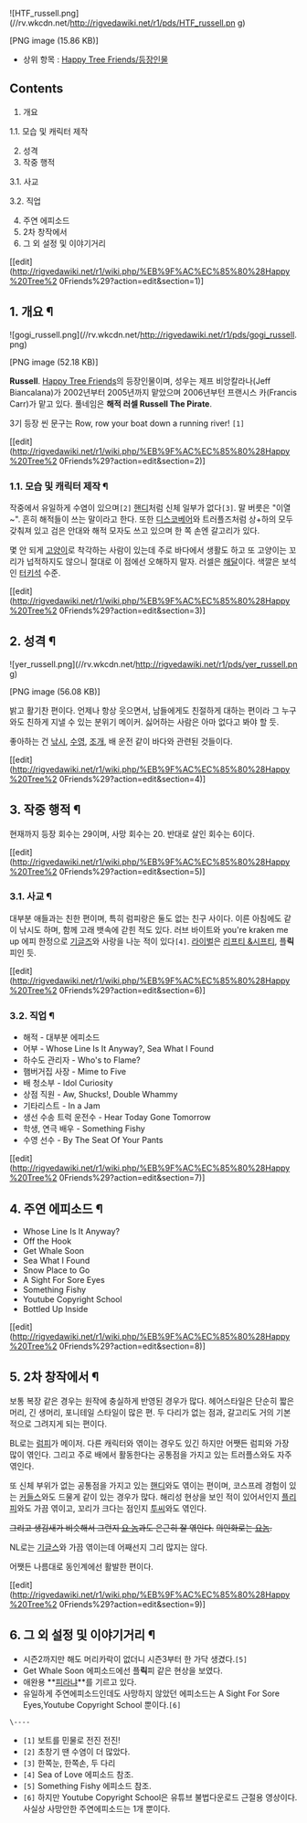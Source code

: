 ![HTF_russell.png](//rv.wkcdn.net/http://rigvedawiki.net/r1/pds/HTF_russell.pn
g)

[PNG image (15.86 KB)]

  * 상위 항목 : [Happy Tree Friends/등장인물](Happy%20Tree%20Friends/%EB%93%B1%EC%9E%A5%EC%9D%B8%EB%AC%BC.md)

## Contents

    

1. 개요 
    

1.1. 모습 및 캐릭터 제작

2. 성격 
3. 작중 행적 
    

3.1. 사교

3.2. 직업

4. 주연 에피소드 
5. 2차 창작에서 
6. 그 외 설정 및 이야기거리 

[[edit](http://rigvedawiki.net/r1/wiki.php/%EB%9F%AC%EC%85%80%28Happy%20Tree%2
0Friends%29?action=edit&section=1)]

## 1. 개요 ¶

![gogi_russell.png](//rv.wkcdn.net/http://rigvedawiki.net/r1/pds/gogi_russell.
png)

[PNG image (52.18 KB)]

  
**Russell**. [Happy Tree Friends](Happy%20Tree%20Friends.md)의 등장인물이며, 성우는 제프 비앙칼라나(Jeff Biancalana)가 2002년부터 2005년까지 맡았으며 2006년부턴 프랜시스 카(Francis Carr)가 맡고 있다. 풀네임은 **해적 러셀 Russell The Pirate**.

  

3기 등장 씬 문구는 Row, row your boat down a running river! `[1]`

  

[[edit](http://rigvedawiki.net/r1/wiki.php/%EB%9F%AC%EC%85%80%28Happy%20Tree%2
0Friends%29?action=edit&section=2)]

### 1.1. 모습 및 캐릭터 제작 ¶

작중에서 유일하게 수염이 있으며`[2]` [핸디](%ED%95%B8%EB%94%94.md)처럼 신체 일부가 없다`[3]`. 말 버릇은
"이열~". 흔히 해적들이 쓰는 말이라고 한다. 또한 [디스코베어](%EB%94%94%EC%8A%A4%EC%BD%94%20%EB%B2%A0%EC%96%B4.md)와 트러플즈처럼 상+하의 모두
갖춰져 있고 검은 안대와 해적 모자도 쓰고 있으며 한 쪽 손엔 갈고리가 있다.

  

몇 안 되게 [고양이](%EA%B3%A0%EC%96%91%EC%9D%B4.md)로 착각하는 사람이 있는데 주로 바다에서 생활도 하고 또
고양이는 꼬리가 넙적하지도 않으니 절대로 이 점에선 오해하지 말자. 러셀은 [해달](%ED%95%B4%EB%8B%AC.md)이다.
색깔은 보석인 [터키석](%ED%84%B0%ED%82%A4%EC%84%9D.md) 수준.

  

[[edit](http://rigvedawiki.net/r1/wiki.php/%EB%9F%AC%EC%85%80%28Happy%20Tree%2
0Friends%29?action=edit&section=3)]

## 2. 성격 ¶

![yer_russell.png](//rv.wkcdn.net/http://rigvedawiki.net/r1/pds/yer_russell.pn
g)

[PNG image (56.08 KB)]

  
밝고 활기찬 편이다. 언제나 항상 웃으면서, 남들에게도 친절하게 대하는 편이라 그 누구와도 친하게 지낼 수 있는 분위기 메이커. 싫어하는
사람은 아마 없다고 봐야 할 듯.

  

좋아하는 건 [낚시](%EB%82%9A%EC%8B%9C.md), [수영](%EC%88%98%EC%98%81.md),
[조개](%EC%A1%B0%EA%B0%9C.md), 배 운전 같이 바다와 관련된 것들이다.

  

[[edit](http://rigvedawiki.net/r1/wiki.php/%EB%9F%AC%EC%85%80%28Happy%20Tree%2
0Friends%29?action=edit&section=4)]

## 3. 작중 행적 ¶

현재까지 등장 회수는 29이며, 사망 회수는 20. 반대로 살인 회수는 6이다.

  

[[edit](http://rigvedawiki.net/r1/wiki.php/%EB%9F%AC%EC%85%80%28Happy%20Tree%2
0Friends%29?action=edit&section=5)]

### 3.1. 사교 ¶

대부분 애들과는 친한 편이며, 특히 럼피랑은 둘도 없는 친구 사이다. 이른 아침에도 같이 낚시도 하며, 함께 고래 뱃속에 갇힌 적도 있다.
러브 바이트와 you're kraken me up 에피 한정으로 [기글즈](%EA%B8%B0%EA%B8%80%EC%A6%88.md)와
사랑을 나눈 적이 있다`[4]`. [라이벌](%EB%9D%BC%EC%9D%B4%EB%B2%8C.md)은 [리프티 &시프티](%EB%A6%AC%ED%94%84%ED%8B%B0%20%26%20%EC%8B%9C%ED%94%84%ED%8B%B0.md),
플**릭**피인 듯.

  

[[edit](http://rigvedawiki.net/r1/wiki.php/%EB%9F%AC%EC%85%80%28Happy%20Tree%2
0Friends%29?action=edit&section=6)]

### 3.2. 직업 ¶

  * 해적 - 대부분 에피소드
  * 어부 - Whose Line Is It Anyway?, Sea What I Found 
  * 하수도 관리자 - Who's to Flame? 
  * 햄버거집 사장 - Mime to Five 
  * 배 청소부 - Idol Curiosity 
  * 상점 직원 - Aw, Shucks!, Double Whammy 
  * 기타리스트 - In a Jam 
  * 생선 수송 트럭 운전수 - Hear Today Gone Tomorrow 
  * 학생, 연극 배우 - Something Fishy 
  * 수영 선수 - By The Seat Of Your Pants  

[[edit](http://rigvedawiki.net/r1/wiki.php/%EB%9F%AC%EC%85%80%28Happy%20Tree%2
0Friends%29?action=edit&section=7)]

## 4. 주연 에피소드 ¶

  * Whose Line Is It Anyway? 
  * Off the Hook 
  * Get Whale Soon 
  * Sea What I Found 
  * Snow Place to Go 
  * A Sight For Sore Eyes 
  * Something Fishy 
  * Youtube Copyright School 
  * Bottled Up Inside  

[[edit](http://rigvedawiki.net/r1/wiki.php/%EB%9F%AC%EC%85%80%28Happy%20Tree%2
0Friends%29?action=edit&section=8)]

## 5. 2차 창작에서 ¶

보통 복장 같은 경우는 원작에 충실하게 반영된 경우가 많다. 헤어스타일은 단순히 짧은 머리, 긴 생머리, 포니테일 스타일이 많은 편. 두
다리가 없는 점과, 갈고리도 거의 기본적으로 그려지게 되는 편이다.

  

BL로는 [럼피](%EB%9F%BC%ED%94%BC.md)가 메이저. 다른 캐릭터와 엮이는 경우도 있긴 하지만 어쨋든 럼피와 가장 많이
엮인다. 그리고 주로 배에서 활동한다는 공통점을 가지고 있는 트러플스와도 자주 엮인다.

  

또 신체 부위가 없는 공통점을 가지고 있는 [핸디](%ED%95%B8%EB%94%94.md)와도 엮이는 편이며, 코스프레 경험이 있는
[커들스](%EC%BB%A4%EB%93%A4%EC%8A%A4.md)와도 드물게 같이 있는 경우가 많다. 해리성 현상을 보인 적이
있어서인지 [플리피](%ED%94%8C%EB%A6%AC%ED%94%BC.md)와도 가끔 엮이고, 꼬리가 크다는 점인지
[투씨](%ED%88%AC%EC%94%A8.md)와도 엮인다.

  

<del>그리고 생김새가 비슷해서 그런지 [요 놈](%EC%88%98%EB%8C%95%EC%9D%B4.md)과도 은근히 잘
엮인다.</del> <del>의인화로는 [요놈](%EC%82%AC%EC%BF%A0%EB%A7%88%20%EC%A7%80%EB%A1%9C.md).</del>

  

NL로는 [기글스](%EA%B8%B0%EA%B8%80%EC%8A%A4.md)와 가끔 엮이는데 어째선지 그리 많지는 않다.

  

어쨋든 나름대로 동인계에선 활발한 편이다.

  

[[edit](http://rigvedawiki.net/r1/wiki.php/%EB%9F%AC%EC%85%80%28Happy%20Tree%2
0Friends%29?action=edit&section=9)]

## 6. 그 외 설정 및 이야기거리 ¶

  * 시즌2까지만 해도 머리카락이 없더니 시즌3부터 한 가닥 생겼다.`[5]`
  * Get Whale Soon 에피소드에선 플**릭**피 같은 현상을 보였다.
  * 애완용 **[피라냐](%ED%94%BC%EB%9D%BC%EB%83%90.md)**를 기르고 있다.
  * 유일하게 주연에피소드인데도 사망하지 않았던 에피소드는 A Sight For Sore Eyes,Youtube Copyright School 뿐이다.`[6]`

`\----`

  * `[1]` 보트를 민물로 전진 전진!
  * `[2]` 초창기 땐 수염이 더 많았다.
  * `[3]` 한쪽눈, 한쪽손, 두 다리
  * `[4]` Sea of Love 에피소드 참조.
  * `[5]` Something Fishy 에피소드 참조.
  * `[6]` 하지만 Youtube Copyright School은 유튜브 불법다운로드 근절용 영상이다. 사실상 사망안한 주연에피소드는 1개 뿐이다.

